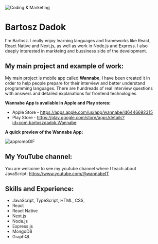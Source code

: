 
![Coding & Marketing](https://github.com/BartoszDadok/BartoszDadok/assets/101389945/14621f06-1677-455c-ba5e-a9c6923844f1)

# Bartosz Dadok
I'm Bartosz. I really enjoy learning languages and frameworks like React, React Native and Next.js, as well as work in Node.js and Express. I also deeply interested in markteing and bussiness side of the development.

## My main project and example of work:
My main project is mobile app called **Wannabe**, I have been created it in order to help people prepare for their interview and better understand programming languages. There are hundreads of real interview questions with answers and detailed explanations for frontend technologies.

**Wannabe App is available in Apple and Play stores:**
- Apple Store - https://apps.apple.com/us/app/wannabe/id6446692315
- Play Store - https://play.google.com/store/apps/details?id=com.bartoszdadok.Wannabe

**A quick preview of the Wannabe App:**

![appromoGIF](https://github.com/BartoszDadok/WannabeFrontendApp/assets/101389945/4ad6041d-786f-428c-883e-a9c32df7175a)

## My YouTube channel:
You are welcome to see my youtube channel where I teach about JavaScript: https://www.youtube.com/@wannabeIT

## Skills and Experience:
* JavaScript, TypeScript, HTML, CSS,
* React
* React Native
* Next.js
* Node.js
* Express.js
* MongoDB
* GraphQL

